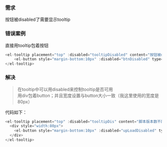 ### 需求  
按钮被disabled了需要显示tooltip

### 错误案例  
直接用tooltip包着按钮  
```javascript
<el-tooltip placement="top" :disabled="tooltipDisabled" content="按钮被disabled了需要显示tooltip">
    <el-button style="margin-bottom:10px" :disabled="btnDisabled" type="primary" size="small" @click="handleEdit">上传脚本</el-button>
</el-tooltip>
```

### 解决  
> 在tooltip中可以用disabled来控制tooltip是否可用  
> 用div包着button；并且宽度设置与button大小一致（我这里使用的宽度是80px）  

代码如下：  
```javascript
<el-tooltip placement="top" :disabled="tooltipDis" content="脚本版本数不能超过5个，请删除弃用的脚本后再上传。">
  <div style="width:80px">
    <el-button style="margin-bottom:10px" :disabled="upLoadDisabled" type="primary" size="small" @click="handleEdit">上传脚本</el-button>
  </div>
</el-tooltip>
```
